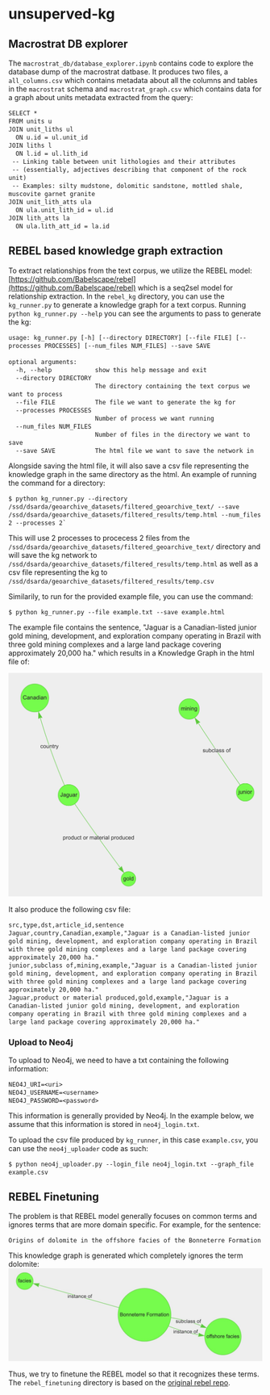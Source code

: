 # unsuperved-kg

## Macrostrat DB explorer

The `macrostrat_db/database_explorer.ipynb` contains code to explore the database dump of the macrostrat datbase. It produces two files, a `all_columns.csv` which contains metadata
about all the columns and tables in the `macrostrat` schema and `macrostrat_graph.csv` which contains data for a graph about units metadata extracted from the query:

```
SELECT *
FROM units u
JOIN unit_liths ul
  ON u.id = ul.unit_id
JOIN liths l
  ON l.id = ul.lith_id
 -- Linking table between unit lithologies and their attributes
 -- (essentially, adjectives describing that component of the rock unit)
 -- Examples: silty mudstone, dolomitic sandstone, mottled shale, muscovite garnet granite
JOIN unit_lith_atts ula
  ON ula.unit_lith_id = ul.id
JOIN lith_atts la
  ON ula.lith_att_id = la.id
```

## REBEL based knowledge graph extraction

To extract relationships from the text corpus, we utilize the REBEL model: [https://github.com/Babelscape/rebel](https://github.com/Babelscape/rebel) which is a seq2sel model for relationship extraction.
In the `rebel_kg` directory, you can use the `kg_runner.py` to generate a knowledge graph for a text corpus. Running `python kg_runner.py --help` you can see the arguments to pass to generate the kg:
```
usage: kg_runner.py [-h] [--directory DIRECTORY] [--file FILE] [--processes PROCESSES] [--num_files NUM_FILES] --save SAVE

optional arguments:
  -h, --help            show this help message and exit
  --directory DIRECTORY
                        The directory containing the text corpus we want to process
  --file FILE           The file we want to generate the kg for
  --processes PROCESSES
                        Number of process we want running
  --num_files NUM_FILES
                        Number of files in the directory we want to save
  --save SAVE           The html file we want to save the network in
```

Alongside saving the html file, it will also save a csv file representing the knowledge graph in the same directory as the html. An example of running the command for a directory: 
```
$ python kg_runner.py --directory /ssd/dsarda/geoarchive_datasets/filtered_geoarchive_text/ --save /ssd/dsarda/geoarchive_datasets/filtered_results/temp.html --num_files 2 --processes 2`
```
This will use 2 processes to procecess 2 files from the `/ssd/dsarda/geoarchive_datasets/filtered_geoarchive_text/` directory and will save the kg network to `/ssd/dsarda/geoarchive_datasets/filtered_results/temp.html` as well as a csv file representing the kg to `/ssd/dsarda/geoarchive_datasets/filtered_results/temp.csv`

Similarily, to run for the provided example file, you can use the command:
```
$ python kg_runner.py --file example.txt --save example.html
```

The example file contains the sentence, "Jaguar is a Canadian-listed junior gold mining, development, and exploration company operating in Brazil with three gold mining complexes and a large land package covering approximately 20,000 ha." which results in a Knowledge Graph in the html file of:

![Example Knowledge Graph](images/example_graph.png)

It also produce the following csv file:
```
src,type,dst,article_id,sentence
Jaguar,country,Canadian,example,"Jaguar is a Canadian-listed junior gold mining, development, and exploration company operating in Brazil with three gold mining complexes and a large land package covering approximately 20,000 ha."
junior,subclass of,mining,example,"Jaguar is a Canadian-listed junior gold mining, development, and exploration company operating in Brazil with three gold mining complexes and a large land package covering approximately 20,000 ha."
Jaguar,product or material produced,gold,example,"Jaguar is a Canadian-listed junior gold mining, development, and exploration company operating in Brazil with three gold mining complexes and a large land package covering approximately 20,000 ha."
```

### Upload to Neo4j

To upload to Neo4j, we need to have a txt containing the following information:
```
NEO4J_URI=<uri>
NEO4J_USERNAME=<username>
NEO4J_PASSWORD=<password>
```
This information is generally provided by Neo4j. In the example below, we assume that this information is stored in `neo4j_login.txt`.

To upload the csv file produced by `kg_runner`, in this case `example.csv`, you can use the `neo4j_uploader` code as such:
```
$ python neo4j_uploader.py --login_file neo4j_login.txt --graph_file example.csv
```

## REBEL Finetuning

The problem is that REBEL model generally focuses on common terms and ignores terms that are more domain specific. For example, for the sentence:
```
Origins of dolomite in the offshore facies of the Bonneterre Formation
```

This knowledge graph is generated which completely ignores the term dolomite:
![A bad knowledge graph](images/failed_kg.jpg)


Thus, we try to finetune the REBEL model so that it recognizes these terms. The `rebel_finetuning` directory is based on the [original rebel repo](https://github.com/Babelscape/rebel). 